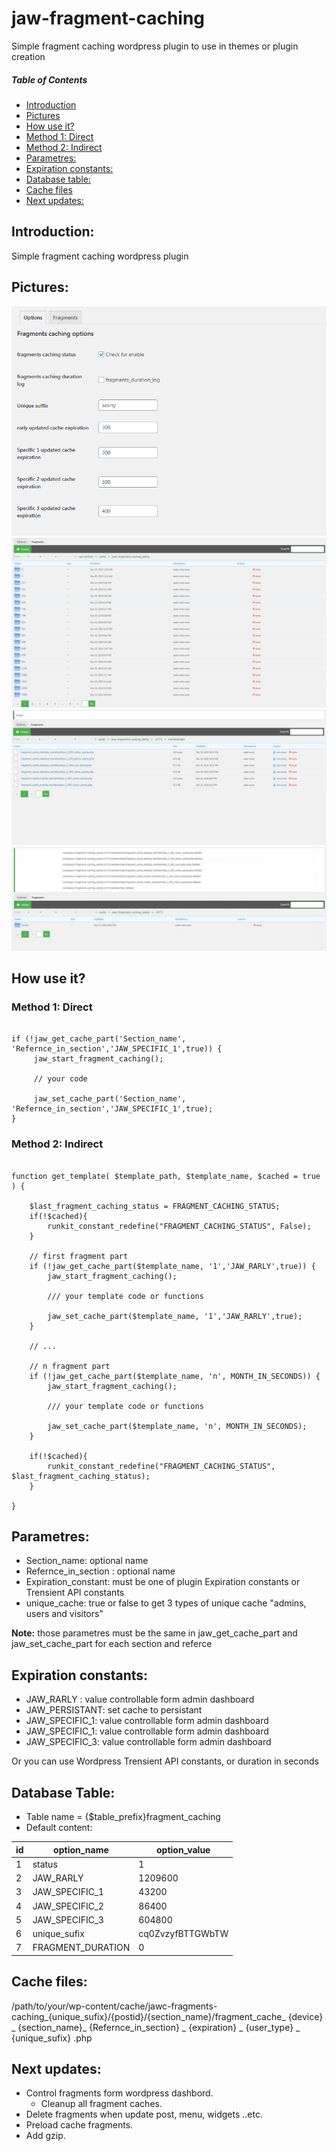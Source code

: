 # jaw-fragment-caching

Simple fragment caching wordpress plugin to use in themes or plugin creation

##### Table of Contents  
- [Introduction](#introduction)  
- [Pictures](#pictures) 
- [How use it?](#how-use-it) 
 - [Method 1: Direct](#method-1-direct) 
 - [Method 2: Indirect](#method-2-indirect) 
- [Parametres:](#parametres) 
- [Expiration constants:](#expiration-constants) 
- [Database table:](#database-table) 
- [Cache files](#cache-files) 
- [Next updates:](#next-updates) 

## Introduction:
Simple fragment caching wordpress plugin

## Pictures:
![Image of Option](https://github.com/Fethienv/jaw-fragment-caching/blob/master/assets/img/options.PNG?raw=true)
![Image of Fragments](https://github.com/Fethienv/jaw-fragment-caching/blob/master/assets/img/fragments.PNG?raw=true)
![Image of Show Fragments](https://github.com/Fethienv/jaw-fragment-caching/blob/master/assets/img/show%20cache%20files.PNG?raw=true)
![Image of delete Fragments](https://github.com/Fethienv/jaw-fragment-caching/blob/master/assets/img/cache%20files%20deleted.PNG?raw=true)

## How use it?
### Method 1: Direct
```

if (!jaw_get_cache_part('Section_name', 'Refernce_in_section','JAW_SPECIFIC_1',true)) {
     jaw_start_fragment_caching();
     
     // your code
     
     jaw_set_cache_part('Section_name', 'Refernce_in_section','JAW_SPECIFIC_1',true);
}

```
### Method 2: Indirect
```

function get_template( $template_path, $template_name, $cached = true ) {
  
    $last_fragment_caching_status = FRAGMENT_CACHING_STATUS;
    if(!$cached){
        runkit_constant_redefine("FRAGMENT_CACHING_STATUS", False);
    }
    
    // first fragment part
    if (!jaw_get_cache_part($template_name, '1','JAW_RARLY',true)) {
        jaw_start_fragment_caching();

        /// your template code or functions
        
        jaw_set_cache_part($template_name, '1','JAW_RARLY',true);
    }
    
    // ...
   
    // n fragment part
    if (!jaw_get_cache_part($template_name, 'n', MONTH_IN_SECONDS)) {
        jaw_start_fragment_caching();

        /// your template code or functions
        
        jaw_set_cache_part($template_name, 'n', MONTH_IN_SECONDS);
    }
    
    if(!$cached){
        runkit_constant_redefine("FRAGMENT_CACHING_STATUS", $last_fragment_caching_status);
    }
    
}

```
## Parametres:

* Section_name: optional name
* Refernce_in_section : optional name
* Expiration_constant: must be one of plugin Expiration constants or Trensient API constants
* unique_cache: true or false to get 3 types of unique cache "admins, users and visitors"

**Note:** those parametres must be the same in jaw_get_cache_part and jaw_set_cache_part for each section and referce

## Expiration constants:

- JAW_RARLY : value controllable form admin dashboard
- JAW_PERSISTANT: set cache to persistant
- JAW_SPECIFIC_1:  value controllable form admin dashboard
- JAW_SPECIFIC_1:  value controllable form admin dashboard
- JAW_SPECIFIC_3:  value controllable form admin dashboard

Or you can use Wordpress Trensient API constants, or duration in seconds 

## Database Table:

* Table name = {$table_prefix}fragment_caching
* Default content:

|  id  |    option_name    |   option_value    | 
| ---- | ----------------- | ----------------- |
|  1   | status            | 1                 |
|  2   | JAW_RARLY         | 1209600           |
|  3   | JAW_SPECIFIC_1    | 43200             |
|  4   | JAW_SPECIFIC_2    | 86400             |
|  5   | JAW_SPECIFIC_3    | 604800            |
|  6   | unique_sufix      | cq0ZvzyfBTTGWbTW  |
|  7   | FRAGMENT_DURATION | 0                 |

## Cache files:

/path/to/your/wp-content/cache/jawc-fragments-caching_{unique_sufix}/{postid}/{section_name}/fragment_cache_ {device} _ {section_name}_ {Refernce_in_section} _ {expiration} _ {user_type} _ {unique_sufix} .php

## Next updates:
- Control fragments form wordpress dashbord.
  * Cleanup all fragment caches.
- Delete fragments when update post, menu, widgets ..etc.
- Preload cache fragments.
- Add gzip.
